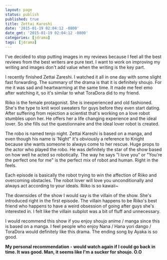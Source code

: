 ```yaml
---
layout: page
status: publish
published: true
title: Zettai Kareshi
date: '2015-01-19 02:04:12 -0800'
date_gmt: '2015-01-19 02:04:12 -0800'
categories: [jdrama]
tags: [jdrama]
---
```

<p>I've decided to stop putting images in my reviews because I feel all the best reviews from the best writers are pure text. I want to work on improving my writing and images don't add value when the writing is the key part.</p>
<p>I recently finished Zettai Zareshi. I watched it all in one day with some slight fast forwarding. The summary of the drama is that it is definitely shoujo. For me it was sad and heartwarming at the same time. It made me feel emo after watching it, so it's similar to what ToraDora did to my friend.</p>
<p>Riiko is the female protagonist. She is inexperienced and old fashioned. She's the type to knit wool sweaters for guys before they even start dating. After suffering from rejection a scientist that's working on a love robot stumbles upon her. He offers her a life changing experience and the ideal lover. So she fills out the questionnaire and the ideal lover robot is created.</p>
<p>The robo is named tenjo night. Zettai Kareshi is based on a manga, and even though his name is 'Night" it's obviously a reference to Knight because she wants someone to always come to her rescue. Huge props to the actor who played the robo. He was definitely the star of the show based on how well he acted so robotically. The way he says "I love you" or "You're the perfect one for me" is the perfect mix of robot and human. Right in the feels.</p>
<p>Each episode is basically the robot trying to win the affection of Riiko and overcoming obstacles. The robot lover will love you unconditionally and always act according to your ideals. Riiko is so kawaii~</p>
<p>The downsides of the show I would say is the villain of the show. She's introduced right in the first episode. The villain happens to be Riiko's best friend who happens to have a weird obsession of going after guys she's interested in. I felt like the villain subplot was a bit of fluff and unnecessary.</p>
<p>I would recommend this show if you enjoy shoujo anime &#47; manga since this is based on a manga. I feel people who enjoy Nana &#47; Hana yori dango &#47; ToraDora would definitely like this drama. The ending song by Ayaka is so good.</p>
<p><strong>My personal recommendation - would watch again if I could go back in time. It was good. Man, it seems like I'm a sucker for shoujo. O.O</strong></p>
